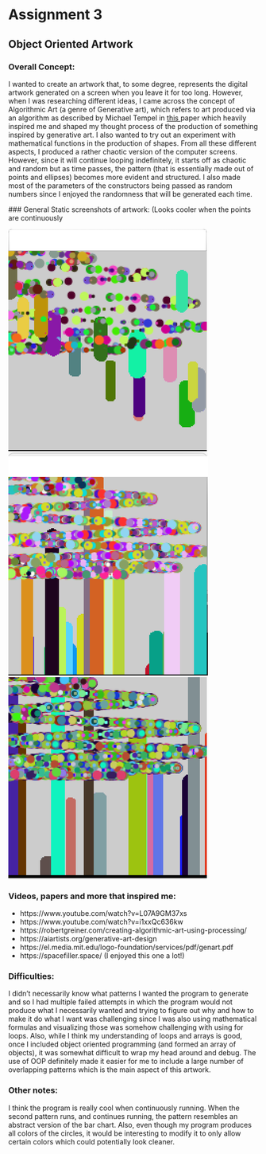 # Assignment 3
## Object Oriented Artwork 
### Overall Concept:
<p>
  I wanted to create an artwork that, to some degree, represents the digital artwork generated on a screen when you leave it for too long. However, when I was researching different ideas, I came across the concept of Algorithmic Art (a genre of Generative art), which refers to art produced via an algorithm as described by Michael Tempel in <a href = "https://el.media.mit.edu/logo-foundation/services/pdf/genart.pdf" target="_self">this </a> paper which heavily inspired me and shaped my thought process of the production of something inspired by generative art. I also wanted to try out an experiment with mathematical functions in the production of shapes. From all these different aspects, I produced a rather chaotic version of the computer screens. However, since it will continue looping indefinitely, it starts off as chaotic and random but as time passes, the pattern (that is essentially made out of points and ellipses) becomes more evident and structured. I also made most of the parameters of the constructors being passed as random numbers since I enjoyed the randomness that will be generated each time.  
  </p>
### General Static screenshots of artwork: (Looks cooler when the points are continuously 


![](https://github.com/LiyanIbrahim/intro-to-IM/blob/master/September29/2.png)
![](https://github.com/LiyanIbrahim/intro-to-IM/blob/master/September29/1.png)
![](https://github.com/LiyanIbrahim/intro-to-IM/blob/master/September29/3.png)

### Videos, papers and more that inspired me: 
<ul>
         <li>https://www.youtube.com/watch?v=L07A9GM37xs</li>
         <li>https://www.youtube.com/watch?v=i1xxQc636kw</li>
         <li>https://robertgreiner.com/creating-algorithmic-art-using-processing/</li>
         <li>https://aiartists.org/generative-art-design</li>
         <li>https://el.media.mit.edu/logo-foundation/services/pdf/genart.pdf</li>
         <li>https://spacefiller.space/ (I enjoyed this one a lot!)</li>    
      </ul>
      
### Difficulties: 

<p>
  I didn’t necessarily know what patterns I wanted the program to generate and so I had multiple failed attempts in which the program would not produce what I necessarily wanted and trying to figure out why and how to make it do what I want was challenging since I was also using mathematical formulas and visualizing those was somehow challenging with using for loops. Also, while I think my understanding of loops and arrays is good, once I included object oriented programming (and formed an array of objects), it was somewhat difficult to wrap my head around and debug. The use of OOP definitely made it easier for me to include a large number of overlapping patterns which is the main aspect of this artwork. 
</p>

### Other notes:

<p> I think the program is really cool when continuously running. When the second pattern runs, and continues running, the pattern resembles an abstract version of the bar chart. Also, even though my program produces all colors of the circles, it would be interesting to modify it to only allow certain colors which could potentially look cleaner.
  </p>
  
  
  

